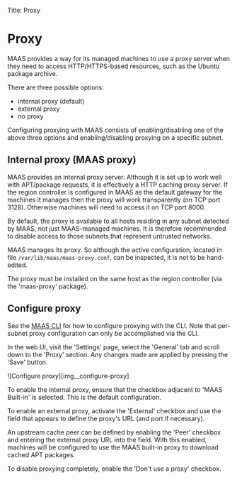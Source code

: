 Title: Proxy


# Proxy

MAAS provides a way for its managed machines to use a proxy server when they
need to access HTTP/HTTPS-based resources, such as the Ubuntu package archive.

There are three possible options:

- internal proxy (default)
- external proxy
- no proxy

Configuring proxying with MAAS consists of enabling/disabling one of the above
three options and enabling/disabling proxying on a specific subnet.


## Internal proxy (MAAS proxy)

MAAS provides an internal proxy server. Although it is set up to work well with
APT/package requests, it is effectively a HTTP caching proxy server. If the
region controller is configured in MAAS as the default gateway for the machines
it manages then the proxy will work transparently (on TCP port 3128).
Otherwise machines will need to access it on TCP port 8000.

By default, the proxy is available to all hosts residing in any subnet detected
by MAAS, not just MAAS-managed machines. It is therefore recommended to disable
access to those subnets that represent untrusted networks.

MAAS manages its proxy. So although the active configuration, located in file
`/var/lib/maas/maas-proxy.conf`, can be inspected, it is not to be hand-edited.

The proxy must be installed on the same host as the region controller (via the
'maas-proxy' package).


## Configure proxy

See the [MAAS CLI][cli-configure-proxying] for how to configure proxying with
the CLI. Note that per-subnet proxy configuration can only be accomplished via
the CLI.

In the web UI, visit the 'Settings' page, select the 'General' tab and scroll
down to the 'Proxy' section. Any changes made are applied by pressing the
'Save' button.

![Configure proxy][img__configure-proxy]

To enable the internal proxy, ensure that the checkbox adjacent to 'MAAS
Built-in' is selected. This is the default configuration.

To enable an external proxy, activate the 'External' checkbox and use the field
that appears to define the proxy's URL (and port if necessary).

An upstream cache peer can be defined by enabling the 'Peer' checkbox and
entering the external proxy URL into the field. With this enabled, machines
will be configured to use the MAAS built-in proxy to download cached APT
packages.

To disable proxying completely, enable the 'Don't use a proxy' checkbox.


<!-- LINKS -->

[cli-configure-proxying]: manage-cli-common.md#configure-proxying

[img__2.2_configure-proxy]: ../media/installconfig-network-proxy__2.3_configure-proxy.png
